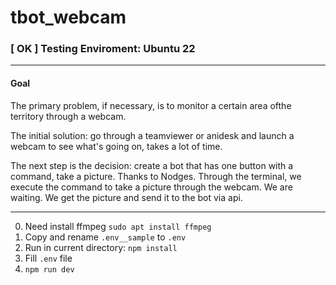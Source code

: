 # tbot_webcam
### [  OK  ] Testing Enviroment: Ubuntu 22

---
#### Goal

The primary problem, if necessary, is to monitor a certain area of ​​the territory through a webcam.

The initial solution: go through a teamviewer or anidesk and launch a webcam to see what's going on, takes a lot of time.

The next step is the decision: create a bot that has one button with a command, take a picture. Thanks to Nodges. Through the terminal, we execute the command to take a picture through the webcam. We are waiting. We get the picture and send it to the bot via api.

---

0) Need install ffmpeg `sudo apt install ffmpeg`
1) Copy and rename `.env__sample` to `.env`
2) Run in current directory: `npm install` 
3) Fill `.env` file
4) `npm run dev`

